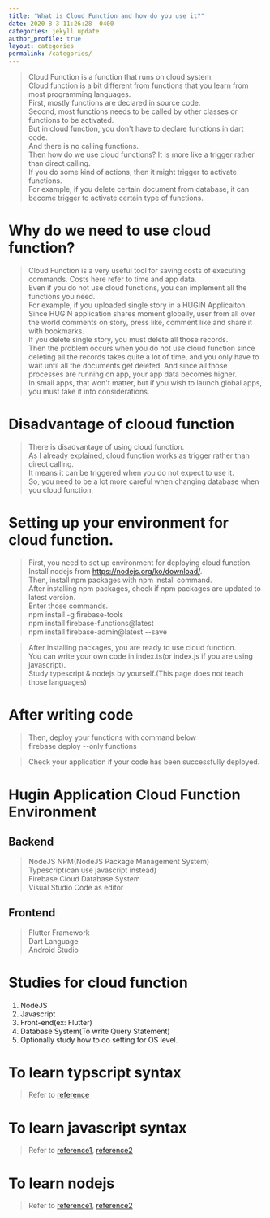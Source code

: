 ```yaml
---
title: "What is Cloud Function and how do you use it?"
date: 2020-8-3 11:26:28 -0400
categories: jekyll update
author_profile: true
layout: categories
permalink: /categories/
---
```


> Cloud Function is a function that runs on cloud system.   
Cloud function is a bit different from functions that you learn from most programming languages.   
First, mostly functions are declared in source code.   
Second, most functions needs to be called by other classes or functions to be activated.   
But in cloud function, you don't have to declare functions in dart code.   
And there is no calling functions.   
Then how do we use cloud functions?   It is more like a trigger rather than direct calling.   
If you do some kind of actions, then it might trigger to activate functions.   
For example, if you delete certain document from database, it can become trigger to activate certain type of functions.   

# Why do we need to use cloud function?
> Cloud Function is a very useful tool for saving costs of executing commands. Costs here refer to time and app data.   
Even if you do not use cloud functions, you can implement all the functions you need.   
For example, if you uploaded single story in a HUGIN Applicaiton.   
Since HUGIN application shares moment globally, user from all over the world comments on story, press like, comment like and share it with bookmarks.   
If you delete single story, you must delete all those records.   
Then the problem occurs when you do not use cloud function since deleting all the records takes quite a lot of time, and you only have to wait until all the documents get deleted. And since all those processes are running on app, your app data becomes higher.   
In small apps, that won't matter, but if you wish to launch global apps, you must take it into considerations.

# Disadvantage of clooud function
> There is disadvantage of using cloud function.   
As I already explained, cloud function works as trigger rather than direct calling.   
It means it can be triggered when you do not expect to use it.   
So, you need to be a lot more careful when changing database when you cloud function.

# Setting up your environment for cloud function.
> First, you need to set up environment for deploying cloud function.   
Install nodejs from https://nodejs.org/ko/download/.   
Then, install npm packages with npm install command.   
After installing npm packages, check if npm packages are updated to latest version.   
Enter those commands.   
> npm install -g firebase-tools   
npm install firebase-functions@latest   
npm install firebase-admin@latest --save

> After installing packages, you are ready to use cloud function.   
You can write your own code in index.ts(or index.js if you are using javascript).   
Study typescript &amp; nodejs by yourself.(This page does not teach those languages)

# After writing code
> Then, deploy your functions with command below   
> firebase deploy --only functions

> Check your application if your code has been successfully deployed.

# Hugin Application Cloud Function Environment
## Backend
> NodeJS
NPM(NodeJS Package Management System)   
Typescript(can use javascript instead)   
Firebase Cloud Database System   
Visual Studio Code as editor

## Frontend
> Flutter Framework   
Dart Language   
Android Studio

# Studies for cloud function

1. NodeJS
2. Javascript
3. Front-end(ex: Flutter)
4. Database System(To write Query Statement)
5. Optionally study how to do setting for OS level.

# To learn typscript syntax
> Refer to [reference](https://poiemaweb.com/typescript-introduction)

# To learn javascript syntax
> Refer to [reference1](https://poiemaweb.com/coding), [reference2](https://www.w3schools.com/js/default.asp)

# To learn nodejs
> Refer to [reference1](https://poiemaweb.com/nodejs-basics), [reference2](https://www.w3schools.com/nodejs/default.asp)